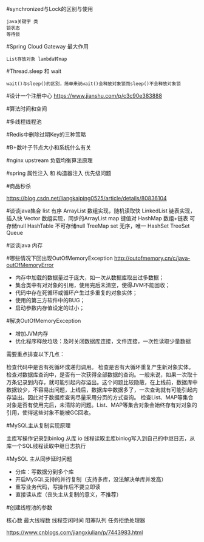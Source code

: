 #synchronized与Lock的区别与使用

    java关键字 类
    锁状态
    等待锁

#Spring Cloud Gateway 最大作用

    List存放对象 lambda转map

#Thread.sleep 和 wait

    wait()与sleep()的区别，简单来说wait()会释放对象锁而sleep()不会释放对象锁
    

#设计一个注册中心
    https://www.jianshu.com/p/c3c90e383888
    
    

#算法时间和空间

#多线程线程池

#Redis中删除过期Key的三种策略

#B+数叶子节点大小和系统什么有关

#nginx upstream 负载均衡算法原理

#spring 属性注入 和 构造器注入 优先级问题   


#商品秒杀

https://blog.csdn.net/liangkaiping0525/article/details/80836104

#谈谈java集合
list 有序
    ArrayList 数组实现，随机读取快
    LinkedList 链表实现，插入快
    Vector 数组实现，同步的ArrayList
map 键值对
    HashMap 数组+链表 可存储null
    HashTable 不可存储null
    TreeMap 
set 无序，唯一
    HashSet 
    TreeSet
Queue
    

#谈谈java 内存

#哪些情况下回出现OutOfMemoryException
http://outofmemory.cn/c/java-outOfMemoryError

-   内存中加载的数据量过于庞大，如一次从数据库取出过多数据；
-   集合类中有对对象的引用，使用完后未清空，使得JVM不能回收；
-   代码中存在死循环或循环产生过多重复的对象实体；
-   使用的第三方软件中的BUG；
-   启动参数内存值设定的过小；

#解决OutOfMemoryException
-   增加JVM内存 
-   优化程序释放垃圾：及时关闭数据库连接，文件连接，一次性读取少量数据

需要重点排查以下几点：

检查代码中是否有死循环或递归调用。
检查是否有大循环重复产生新对象实体。
检查对数据库查询中，是否有一次获得全部数据的查询。一般来说，如果一次取十万条记录到内存，就可能引起内存溢出。这个问题比较隐蔽，在上线前，数据库中数据较少，不容易出问题，上线后，数据库中数据多了，一次查询就有可能引起内存溢出。因此对于数据库查询尽量采用分页的方式查询。
检查List、MAP等集合对象是否有使用完后，未清除的问题。List、MAP等集合对象会始终存有对对象的引用，使得这些对象不能被GC回收。

   

#MySQL主从复制实现原理

主库写操作记录到binlog 从库 io 线程读取主库binlog写入到自己的中继日志，从库一个SQL线程读取中继日志执行

#MySQL 主从同步延时问题
-   分库：写数据分到多个库
-   开启MySQL支持的并行复制（支持多库，没法解决单库并发高）
-   重写业务代码，写操作后不要立即读
-   直接读从库（丧失主从复制的意义，不推荐）

#创建线程池的参数

核心数 最大线程数 线程空闲时间 阻塞队列 任务拒绝处理器

https://www.cnblogs.com/jiangxiulian/p/7443983.html